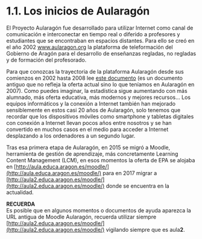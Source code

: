 # 1.1. Los inicios de Aularagón

El Proyecto Aularagón fue desarrollado para utilizar Internet como canal de comunicación e interconectar en tiempo real o diferido a profesores y estudiantes que se encontraban en espacios distantes. Para ello se creó en el año 2002 www.aularagon.org la plataforma de teleformación del Gobierno de Aragón para el desarrollo de enseñanzas regladas, no regladas y de formación del profesorado.

Para que conozcas la trayectoria de la plataforma Aularagón desde sus comienzos en 2002 hasta 2008 lee [este documento](http://aularagon.catedu.es/materialesaularagon2013/fepa/zips/Modulo_7/Aularagon_congreso.pdf) \(es un documento antiguo que no refleja la oferta actual sino lo que teníamos en Aularagón en 2007\). Como puedes imaginar, la estadística sigue aumentando con más alumnado, más oferta educativa, más modernos y mejores recursos... Los equipos informáticos y la conexión a Internet también han mejorado sensiblemente en estos casi 20 años de Aularagón, solo tenemos que recordar que los dispositivos móviles como smartphone y tabletas digitales con conexión a Internet llevan pocos años entre nosotros y se han convertido en muchos casos en el medio para acceder a Internet desplazando a los ordenadores a un segundo lugar.

Tras esa primera etapa de Aularagón, en 2015 se migró a Moodle, herramienta de gestión de aprendizaje, más concretamente Learning Content Management \(LCM\), en esos momentos la oferta de EPA se alojaba en [http://aula.educa.aragon.es/moodle/](http://aula.educa.aragon.es/moodle/) para en 2017 migrar a [http://aula2.educa.aragon.es/moodle/](http://aula2.educa.aragon.es/moodle/) donde se encuentra en la actualidad.



**RECUERDA**  
Es posible que en algunos momentos o documentos de ayuda aparezca la URL antigua de Moodle Aularagón, recuerda utilizar siempre [http://aula2.educa.aragon.es/moodle/](http://aula2.educa.aragon.es/moodle/) vigilando siempre que es aula**2**.

